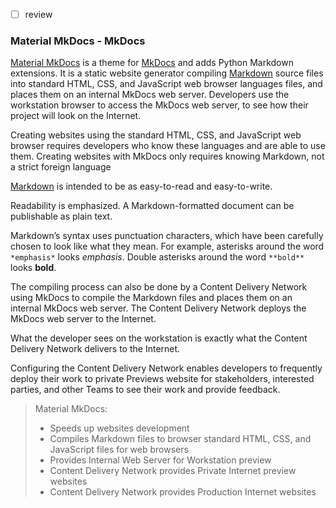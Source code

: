 - [ ] review

### Material MkDocs - MkDocs

[Material MkDocs](https://squidfunk.github.io/mkdocs-material/) is a theme for [MkDocs](https://www.mkdocs.org/) and adds Python Markdown extensions. It is a static website generator compiling
[Markdown](markdown.md) source files into standard HTML, CSS, and JavaScript web browser languages files, and places them on an internal MkDocs web server.  Developers use the workstation browser to access the MkDocs web server, to see how their project will look on the Internet.

Creating websites using the standard HTML, CSS, and JavaScript web browser requires developers who know these languages and are able to use them. Creating websites with MkDocs only requires knowing Markdown, not a strict foreign language

[Markdown](markdown/#markdown.md) is intended to be as easy-to-read and easy-to-write.

Readability is emphasized. A Markdown-formatted document can be publishable as plain text.

Markdown’s syntax uses punctuation characters, which have been carefully chosen to look like what they mean. For example, asterisks around the word `*emphasis*`  looks  *emphasis*. Double asterisks around the word `**bold**` looks   **bold**.

The compiling process can also be done by a Content Delivery Network using MkDocs to compile the Markdown files and places them on an internal MkDocs web server. The Content Delivery Network deploys the MkDocs web server to the Internet.

What the developer sees on the workstation is exactly what the Content Delivery Network delivers to the Internet.

Configuring the Content Delivery Network enables developers to frequently deploy their work to private Previews website for stakeholders, interested parties, and other Teams to see their work and provide feedback.



>  Material MkDocs: 
> - Speeds up websites development  
> - Compiles Markdown files to browser standard HTML, CSS, and JavaScript files for web browsers  
> - Provides Internal Web Server for Workstation preview  
> - Content Delivery Network provides Private Internet preview websites  
> - Content Delivery Network provides Production Internet websites
>
> 